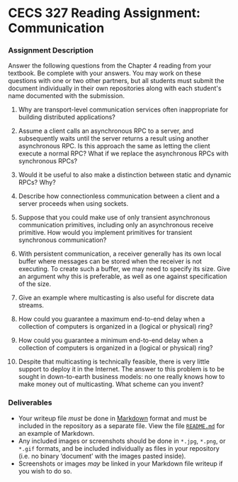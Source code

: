 # CECS 327 Reading Assignment: Communication

### Assignment Description
Answer the following questions from the Chapter 4 reading from your textbook. Be complete with your answers. You may work on these questions with one or two other partners, but all students must submit the document individually in their own repositories along with each student's name documented with the submission.

1. Why are transport-level communication services often 
  inappropriate for building distributed applications? 

2. Assume a client calls an asynchronous RPC to a server, and 
  subsequently waits until the server returns a result using 
  another asynchronous RPC. Is this approach the same as letting 
  the client execute a normal RPC? What if we replace the 
  asynchronous RPCs with synchronous RPCs? 

3. Would it be useful to also make a distinction between static 
  and dynamic RPCs? Why? 

4. Describe how connectionless communication between a client and 
  a server proceeds when using sockets. 

5. Suppose that you could make use of only transient asynchronous 
  communication primitives, including only an asynchronous 
  receive primitive. How would you implement primitives for 
  transient synchronous communication? 

6. With persistent communication, a receiver generally has its 
  own local buffer where messages can be stored when the receiver 
  is not executing. To create such a buffer, we may need to 
  specify its size. Give an argument why this is preferable, as 
  well as one against specification of the size. 

7. Give an example where multicasting is also useful for discrete 
  data streams.  

8. How could you guarantee a maximum end-to-end delay when a 
  collection of computers is organized in a (logical or physical) 
  ring? 

9. How could you guarantee a minimum end-to-end delay when a 
  collection of computers is organized in a (logical or physical) 
  ring? 

10. Despite that multicasting is technically feasible, there is 
  very little support to deploy it in the Internet. The answer to 
  this problem is to be sought in down-to-earth business models: 
  no one really knows how to make money out of multicasting. What 
  scheme can you invent?

### Deliverables
* Your writeup file *must* be done in [Markdown](https://docs.github.com/en/get-started/writing-on-github/getting-started-with-writing-and-formatting-on-github/basic-writing-and-formatting-syntax) format and must be included in the repository as a separate file. View the file [`README.md`](README.md?plain=1) for an example of Markdown.
* Any included images or screenshots should be done in `*.jpg`, `*.png`, or `*.gif` formats, and be included individually as files in your repository (i.e. no binary ‘document’ with the images pasted inside).
* Screenshots or images *may* be linked in your Markdown file writeup if you wish to do so.